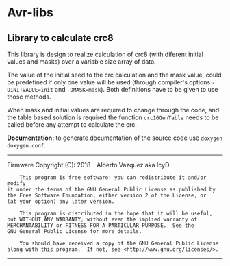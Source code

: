 # Avr-libs
## Library to calculate crc8

This library is design to realize calculation of crc8 (with diferent initial values and masks) over a variable size array of data.

The value of the initial seed to the crc calculation and the mask value, could be predefined if only one value will be used (through compiler's options `-DINITVALUE=init` and `-DMASK=mask`). Both definitions have to be given to use those methods.

When mask and initial values are required to change through the code, and the table based solution is required the function `crc16GenTable` needs to be called before any attempt to calculate the crc.

__Documentation:__ to generate documentation of the source code use `doxygen doxygen.conf`.

****************************************************************************
Firmware Copyright (C):
    2018 - Alberto Vazquez aka IcyD

        This program is free software: you can redistribute it and/or modify
    it under the terms of the GNU General Public License as published by
    the Free Software Foundation, either version 2 of the License, or
    (at your option) any later version.

        This program is distributed in the hope that it will be useful,
    but WITHOUT ANY WARRANTY; without even the implied warranty of
    MERCHANTABILITY or FITNESS FOR A PARTICULAR PURPOSE.  See the
    GNU General Public License for more details.

        You should have received a copy of the GNU General Public License
    along with this program.  If not, see <http://www.gnu.org/licenses/>.

****************************************************************************
